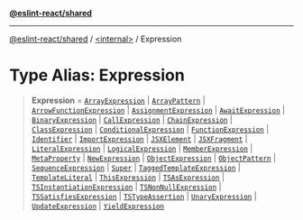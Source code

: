[**@eslint-react/shared**](../../README.md)

***

[@eslint-react/shared](../../README.md) / [\<internal\>](../README.md) / Expression

# Type Alias: Expression

> **Expression** = [`ArrayExpression`](../interfaces/ArrayExpression.md) \| [`ArrayPattern`](../interfaces/ArrayPattern.md) \| [`ArrowFunctionExpression`](../interfaces/ArrowFunctionExpression.md) \| [`AssignmentExpression`](../interfaces/AssignmentExpression.md) \| [`AwaitExpression`](../interfaces/AwaitExpression.md) \| [`BinaryExpression`](../interfaces/BinaryExpression.md) \| [`CallExpression`](../interfaces/CallExpression.md) \| [`ChainExpression`](../interfaces/ChainExpression.md) \| [`ClassExpression`](../interfaces/ClassExpression.md) \| [`ConditionalExpression`](../interfaces/ConditionalExpression.md) \| [`FunctionExpression`](../interfaces/FunctionExpression.md) \| [`Identifier`](../interfaces/Identifier.md) \| [`ImportExpression`](../interfaces/ImportExpression.md) \| [`JSXElement`](../interfaces/JSXElement-1.md) \| [`JSXFragment`](../interfaces/JSXFragment-1.md) \| [`LiteralExpression`](LiteralExpression.md) \| [`LogicalExpression`](../interfaces/LogicalExpression.md) \| [`MemberExpression`](MemberExpression.md) \| [`MetaProperty`](../interfaces/MetaProperty.md) \| [`NewExpression`](../interfaces/NewExpression.md) \| [`ObjectExpression`](../interfaces/ObjectExpression.md) \| [`ObjectPattern`](../interfaces/ObjectPattern.md) \| [`SequenceExpression`](../interfaces/SequenceExpression.md) \| [`Super`](../interfaces/Super.md) \| [`TaggedTemplateExpression`](../interfaces/TaggedTemplateExpression.md) \| [`TemplateLiteral`](../interfaces/TemplateLiteral.md) \| [`ThisExpression`](../interfaces/ThisExpression.md) \| [`TSAsExpression`](../interfaces/TSAsExpression.md) \| [`TSInstantiationExpression`](../interfaces/TSInstantiationExpression.md) \| [`TSNonNullExpression`](../interfaces/TSNonNullExpression.md) \| [`TSSatisfiesExpression`](../interfaces/TSSatisfiesExpression.md) \| [`TSTypeAssertion`](../interfaces/TSTypeAssertion.md) \| [`UnaryExpression`](../interfaces/UnaryExpression.md) \| [`UpdateExpression`](../interfaces/UpdateExpression.md) \| [`YieldExpression`](../interfaces/YieldExpression.md)
